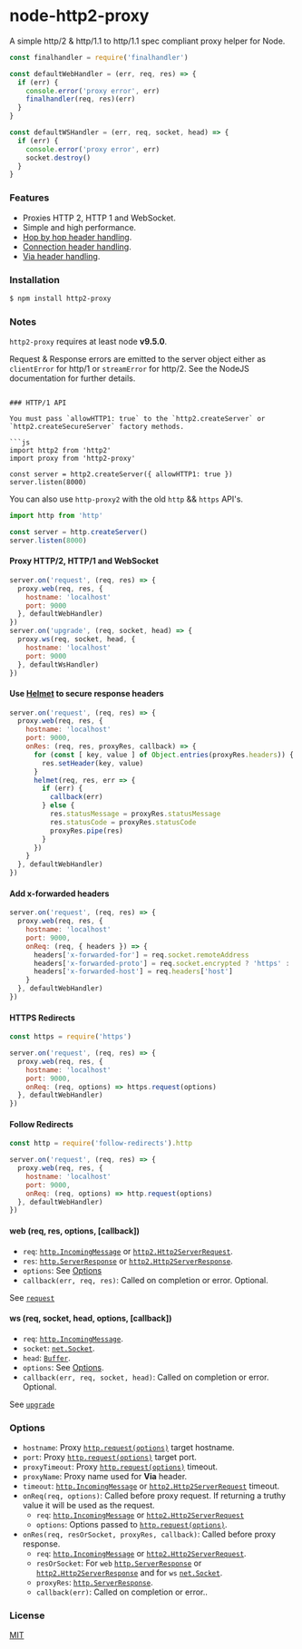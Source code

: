 # node-http2-proxy

A simple http/2 & http/1.1 to http/1.1 spec compliant proxy helper for Node.

```js
const finalhandler = require('finalhandler')

const defaultWebHandler = (err, req, res) => {
  if (err) {
    console.error('proxy error', err)
    finalhandler(req, res)(err)
  }
}

const defaultWSHandler = (err, req, socket, head) => {
  if (err) {
    console.error('proxy error', err)
    socket.destroy()
  }
}
```

### Features

- Proxies HTTP 2, HTTP 1 and WebSocket.
- Simple and high performance.
- [Hop by hop header handling](https://developer.mozilla.org/en-US/docs/Web/HTTP/Headers).
- [Connection header handling](https://developer.mozilla.org/en-US/docs/Web/HTTP/Headers/Connection).
- [Via header handling](https://developer.mozilla.org/en-US/docs/Web/HTTP/Headers/Via).

### Installation

```sh
$ npm install http2-proxy
```

### Notes

`http2-proxy` requires at least node **v9.5.0**.

Request & Response errors are emitted to the server object either as `clientError` for http/1 or `streamError` for http/2. See the NodeJS documentation for further details.

```

### HTTP/1 API

You must pass `allowHTTP1: true` to the `http2.createServer` or `http2.createSecureServer` factory methods.

```js
import http2 from 'http2'
import proxy from 'http2-proxy'

const server = http2.createServer({ allowHTTP1: true })
server.listen(8000)
```

You can also use `http-proxy2` with the old `http` && `https` API's.

```js
import http from 'http'

const server = http.createServer()
server.listen(8000)
```

#### Proxy HTTP/2, HTTP/1 and WebSocket

```js
server.on('request', (req, res) => {
  proxy.web(req, res, {
    hostname: 'localhost'
    port: 9000
  }, defaultWebHandler)
})
server.on('upgrade', (req, socket, head) => {
  proxy.ws(req, socket, head, {
    hostname: 'localhost'
    port: 9000
  }, defaultWsHandler)
})
```

#### Use [Helmet](https://www.npmjs.com/package/helmet) to secure response headers

```javascript
server.on('request', (req, res) => {
  proxy.web(req, res, {
    hostname: 'localhost'
    port: 9000,
    onRes: (req, res, proxyRes, callback) => {
      for (const [ key, value ] of Object.entries(proxyRes.headers)) {
        res.setHeader(key, value)
      }
      helmet(req, res, err => {
        if (err) {
          callback(err)
        } else {
          res.statusMessage = proxyRes.statusMessage
          res.statusCode = proxyRes.statusCode
          proxyRes.pipe(res)
        }
      })
    }
  }, defaultWebHandler)
})
```

#### Add x-forwarded headers

```javascript
server.on('request', (req, res) => {
  proxy.web(req, res, {
    hostname: 'localhost'
    port: 9000,
    onReq: (req, { headers }) => {
      headers['x-forwarded-for'] = req.socket.remoteAddress
      headers['x-forwarded-proto'] = req.socket.encrypted ? 'https' : 'http'
      headers['x-forwarded-host'] = req.headers['host']
    }
  }, defaultWebHandler)
})
```

#### HTTPS Redirects

```javascript
const https = require('https')

server.on('request', (req, res) => {
  proxy.web(req, res, {
    hostname: 'localhost'
    port: 9000,
    onReq: (req, options) => https.request(options)
  }, defaultWebHandler)
})
```

#### Follow Redirects

```javascript
const http = require('follow-redirects').http

server.on('request', (req, res) => {
  proxy.web(req, res, {
    hostname: 'localhost'
    port: 9000,
    onReq: (req, options) => http.request(options)
  }, defaultWebHandler)
})
```

#### web (req, res, options, [callback])

- `req`: [`http.IncomingMessage`](https://nodejs.org/api/http.html#http_class_http_incomingmessage) or [`http2.Http2ServerRequest`](https://nodejs.org/api/http2.html#http2_class_http2_http2serverrequest).
- `res`: [`http.ServerResponse`](https://nodejs.org/api/http.html#http_class_http_serverresponse) or [`http2.Http2ServerResponse`](https://nodejs.org/api/http2.html#http2_class_http2_http2serverresponse).
- `options`: See [Options](#options)
- `callback(err, req, res)`: Called on completion or error. Optional.

See [`request`](https://nodejs.org/api/http.html#http_event_request)

#### ws (req, socket, head, options, [callback])

- `req`: [`http.IncomingMessage`](https://nodejs.org/api/http.html#http_class_http_incomingmessage).
- `socket`: [`net.Socket`](https://nodejs.org/api/net.html#net_class_net_socket).
- `head`: [`Buffer`](https://nodejs.org/api/buffer.html#buffer_class_buffer).
- `options`: See [Options](#options).
- `callback(err, req, socket, head)`: Called on completion or error. Optional.

See [`upgrade`](https://nodejs.org/api/http.html#http_event_upgrade)

### Options

  - `hostname`: Proxy [`http.request(options)`](https://nodejs.org/api/http.html#http_http_request_options_callback) target hostname.
  - `port`: Proxy [`http.request(options)`](https://nodejs.org/api/http.html#http_http_request_options_callback) target port.
  - `proxyTimeout`: Proxy [`http.request(options)`](https://nodejs.org/api/http.html#http_http_request_options_callback) timeout.
  - `proxyName`: Proxy name used for **Via** header.
  - `timeout`: [`http.IncomingMessage`](https://nodejs.org/api/http.html#http_class_http_incomingmessage) or [`http2.Http2ServerRequest`](https://nodejs.org/api/http2.html#http2_class_http2_http2serverrequest) timeout.
  - `onReq(req, options)`: Called before proxy request. If returning a truthy value it will be used as the request.
    - `req`: [`http.IncomingMessage`](https://nodejs.org/api/http.html#http_class_http_incomingmessage) or [`http2.Http2ServerRequest`](https://nodejs.org/api/http2.html#http2_class_http2_http2serverrequest)
    - `options`: Options passed to [`http.request(options)`](https://nodejs.org/api/http.html#http_http_request_options_callback).
  - `onRes(req, resOrSocket, proxyRes, callback)`: Called before proxy response.
    - `req`: [`http.IncomingMessage`](https://nodejs.org/api/http.html#http_class_http_incomingmessage) or [`http2.Http2ServerRequest`](https://nodejs.org/api/http2.html#http2_class_http2_http2serverrequest).
    - `resOrSocket`: For `web` [`http.ServerResponse`](https://nodejs.org/api/http.html#http_class_http_serverresponse) or [`http2.Http2ServerResponse`](https://nodejs.org/api/http2.html#http2_class_http2_http2serverresponse) and for `ws` [`net.Socket`](https://nodejs.org/api/net.html#net_class_net_socket).
    - `proxyRes`: [`http.ServerResponse`](https://nodejs.org/api/http.html#http_class_http_serverresponse).
    - `callback(err)`: Called on completion or error..

### License

  [MIT](LICENSE)
